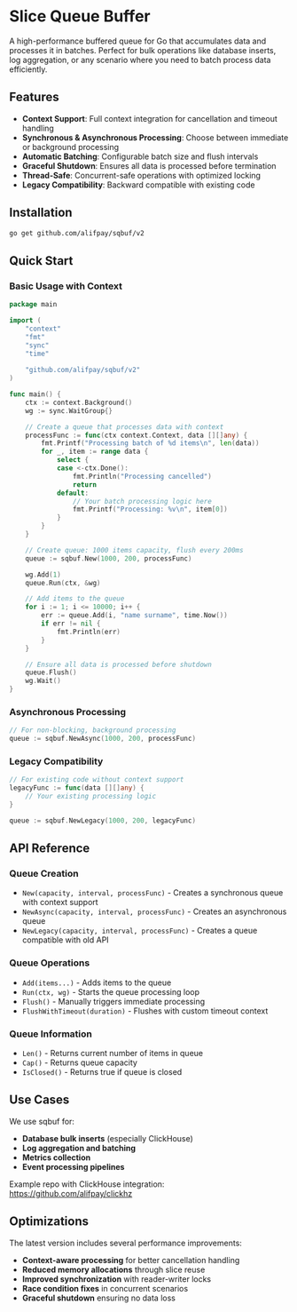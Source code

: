 # Slice Queue Buffer

A high-performance buffered queue for Go that accumulates data and processes it in batches. Perfect for bulk operations like database inserts, log aggregation, or any scenario where you need to batch process data efficiently.

## Features

- **Context Support**: Full context integration for cancellation and timeout handling
- **Synchronous & Asynchronous Processing**: Choose between immediate or background processing
- **Automatic Batching**: Configurable batch size and flush intervals  
- **Graceful Shutdown**: Ensures all data is processed before termination
- **Thread-Safe**: Concurrent-safe operations with optimized locking
- **Legacy Compatibility**: Backward compatible with existing code

## Installation

```bash
go get github.com/alifpay/sqbuf/v2
```

## Quick Start

### Basic Usage with Context

```go
package main

import (
    "context"
    "fmt"
    "sync"
    "time"
    
    "github.com/alifpay/sqbuf/v2"
)

func main() {
    ctx := context.Background()
    wg := sync.WaitGroup{}

    // Create a queue that processes data with context
    processFunc := func(ctx context.Context, data [][]any) {
        fmt.Printf("Processing batch of %d items\n", len(data))
        for _, item := range data {
            select {
            case <-ctx.Done():
                fmt.Println("Processing cancelled")
                return
            default:
                // Your batch processing logic here
                fmt.Printf("Processing: %v\n", item[0])
            }
        }
    }

    // Create queue: 1000 items capacity, flush every 200ms
    queue := sqbuf.New(1000, 200, processFunc)

    wg.Add(1)
    queue.Run(ctx, &wg)

    // Add items to the queue
    for i := 1; i <= 10000; i++ {
        err := queue.Add(i, "name surname", time.Now())
        if err != nil {
            fmt.Println(err)
        }
    }

    // Ensure all data is processed before shutdown
    queue.Flush()
    wg.Wait()
}
```

### Asynchronous Processing

```go
// For non-blocking, background processing
queue := sqbuf.NewAsync(1000, 200, processFunc)
```

### Legacy Compatibility

```go
// For existing code without context support
legacyFunc := func(data [][]any) {
    // Your existing processing logic
}

queue := sqbuf.NewLegacy(1000, 200, legacyFunc)
```

## API Reference

### Queue Creation

- `New(capacity, interval, processFunc)` - Creates a synchronous queue with context support
- `NewAsync(capacity, interval, processFunc)` - Creates an asynchronous queue  
- `NewLegacy(capacity, interval, processFunc)` - Creates a queue compatible with old API

### Queue Operations

- `Add(items...)` - Adds items to the queue
- `Run(ctx, wg)` - Starts the queue processing loop
- `Flush()` - Manually triggers immediate processing
- `FlushWithTimeout(duration)` - Flushes with custom timeout context

### Queue Information

- `Len()` - Returns current number of items in queue
- `Cap()` - Returns queue capacity
- `IsClosed()` - Returns true if queue is closed

## Use Cases

We use sqbuf for:
- **Database bulk inserts** (especially ClickHouse)
- **Log aggregation and batching**
- **Metrics collection**
- **Event processing pipelines**

Example repo with ClickHouse integration: https://github.com/alifpay/clickhz

## Optimizations

The latest version includes several performance improvements:

- **Context-aware processing** for better cancellation handling
- **Reduced memory allocations** through slice reuse
- **Improved synchronization** with reader-writer locks
- **Race condition fixes** in concurrent scenarios
- **Graceful shutdown** ensuring no data loss
